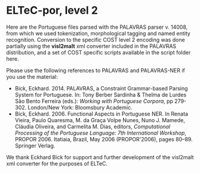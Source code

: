 # ELTeC-por, level 2
Here are the Portuguese files parsed with the PALAVRAS parser v. 14008, from which we used tokenization, morphological tagging and named entity recognition.
Conversion to the specific COST level 2 encoding was done partially using the **visl2malt** xml converter included in the PALAVRAS distribution, and a set of COST specific scripts available in the script folder here.

Please use the following references to PALAVRAS and PALAVRAS-NER if you use the material:
* Bick, Eckhard. 2014. PALAVRAS, a Constraint Grammar-based Parsing System for Portuguese. In: Tony Berber Sardinha & Thelma de Lurdes São Bento Ferreira (eds.): *Working with Portuguese Corpora*, pp 279-302. London/New York: Bloomsbury Academic.
* Bick, Eckhard. 2006. Functional Aspects in Portuguese NER.  In Renata Vieira, Paulo Quaresma, M. da Graça Volpe Nunes, Nuno J. Mamede, Cláudia Oliveira, and Carmelita M. Dias, editors, *Computational Processing of the Portuguese Language: 7th International Workshop*, PROPOR 2006. Itatiaia, Brazil, May 2006 (PROPOR'2006), pages 80–89. Springer Verlag. 

We thank Eckhard Bick for support and further development of the visl2malt xml converter for the purposes of ELTeC.
